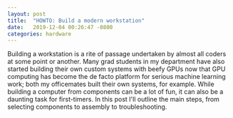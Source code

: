 ```yaml
---
layout: post
title:  "HOWTO: Build a modern workstation"
date:   2019-12-04 00:26:47 -0800
categories: hardware
---
```


Building a workstation is a rite of passage undertaken by almost all coders at some point or another. Many grad students in my department have also started building their own custom systems with beefy GPUs now that GPU computing has become the de facto platform for serious machine learning work; both my officemates built their own systems, for example. While building a computer from components can be a lot of fun, it can also be a daunting task for first-timers. In this post I'll outline the main steps, from selecting components to assembly to troubleshooting.
